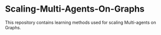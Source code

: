# Scaling-Multi-Agents-On-Graphs
This repository contains learning methods used for scaling Multi-agents on Graphs.
